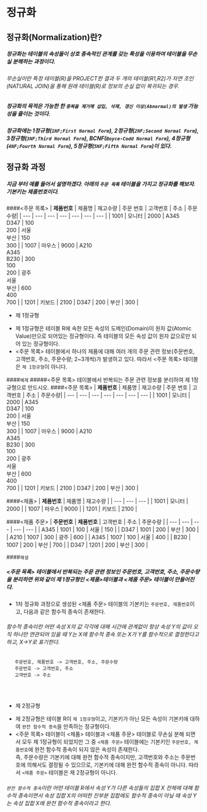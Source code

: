 # 정규화
## 정규화(Normalization)란?
##### 정규화는 테이블의 속성들이 상호 종속적인 관계를 갖는 특성을 이용하여 테이블을 무손실 분해하는 과정이다.
###### 무손실이란 특정 테이블(R)을 PROJECT한 결과 두 개의 테이블(R1,R2)가 자연 조인(NATURAL JOIN)을 통해 원래 테이블(R)로 정보의 손실 없이 복귀되는 경우.
##### 정규화의 목적은 가능한 한 `중복을 제거해 삽입, 삭제, 갱신 이상(Abnormal)의 발생` 가능성을 줄이는 것이다.

  
##### 정규화에는 1정규형(`1NF;First Normal Form`), 2정규형(`2NF;Second Normal Form`), 3정규형(`3NF;Third Normal Form`), BCNF(`Boyce-Codd Normal Form`), 4정규형(`4NF;Fourth Normal Form`), 5정규형(`5NF;Fifth Normal Form`)이 있다.

## 정규화 과정
##### 지금 부터 예를 들어서 설명하겠다. 아래의 `주문 목록` 테이블을 가지고 정규화를 해보자. 기본키는 제품번호이다.

####<주문 목록>
| __제품번호__ | 제품명 | 재고수량 | 주문 번호 | 고객번호 | 주소 | 주문수량|
| --- | --- | --- | --- | --- | --- | --- |
| 1001 | 모니터 | 2000 | A345<br> D347 | 100<br> 200 | 서울<br> 부산 | 150<br> 300 |
| 1007 | 마우스 | 9000 | A210<br> A345<br> B230 | 300<br> 100<br> 200 | 광주<br> 서울<br> 부산 | 600<br> 400<br> 700 |
| 1201 | 키보드 | 2100 | D347 | 200 | 부산 | 300 |

- 제 1정규형
 * 제 1정규형은 테이블 R에 속한 모든 속성의 도메인(Domain)이 원자 값(Atomic Value)만으로 되어있는 정규형이다. 즉 테이블의 모든 속성 값이 원자 값으로만 되어 있는 정규형이다.
 * <주문 목록> 테이블에서 하나의 제품에 대해 여러 개의 주문 관련 정보(주문번호, 고객번호, 주소, 주문수량; 2~3개씩)가 발생하고 있다. 따라서 <주문 목록> 테이블은 `제 1정규형`이 아니다.

  
####`예제`
#####<주문 목록> 테이블에서 반복되는 주문 관련 정보를 분리하여 제 1정규형으로 만드시오.
####<주문 목록>
| __제품번호__ | 제품명 | 재고수량 | 주문 번호 | 고객번호 | 주소 | 주문수량|
| --- | --- | --- | --- | --- | --- | --- |
| 1001 | 모니터 | 2000 | A345<br> D347 | 100<br> 200 | 서울<br> 부산 | 150<br> 300 |
| 1007 | 마우스 | 9000 | A210<br> A345<br> B230 | 300<br> 100<br> 200 | 광주<br> 서울<br> 부산 | 600<br> 400<br> 700 |
| 1201 | 키보드 | 2100 | D347 | 200 | 부산 | 300 |

####<제품>
| __제품번호__ | 제품명 | 재고수량 |
| --- | --- | --- |
| 1001 | 모니터 | 2000 |
| 1007 | 마우스 | 9000 |
| 1201 | 키보드 | 2100 |

####<제품 주문>
| __주문번호__ | __제품번호__ | 고객번호 | 주소 | 주문수량 |
| --- | --- | --- | --- | --- |
| A345 | 1001 | 100 | 서울 | 150 |
| D347 | 1001 | 200 | 부산 | 300 |
| A210 | 1007 | 300 | 광주 | 600 |
| A345 | 1007 | 100 | 서울 | 400 |
| B230 | 1007 | 200 | 부산 | 700 |
| D347 | 1201 | 200 | 부산 | 300 |

####`해설`
##### <주문 목록> 테이블에서 반복되는 주문 관련 정보인 주문번호, 고객번호, 주소, 주문수량을 분리하면 위와 같이 제 1정규형인 <제품>테이블과 <제품 주문> 테이블이 만들어진다.
 * 1차 정규화 과정으로 생성된 <제품 주문> 테이블의 기본키는 `주문번호, 제품번호`이고, 다음과 같은 함수적 종속이 존재한다.
###### 함수적 종속이란 어떤 속성 X의 값 각각에 대해 시간에 관계없이 항상 속성 Y의 값이 오직 하나만 연관되어 있을 때 Y는 X에 함수적 종속 또는 X가 Y를 함수적으로 결정한다고 하고, X->Y로 표기한다.

 ```
    주문번호, 제품번호 -> 고객번호, 주소, 주문수량
    주문번호 -> 고객번호, 주소
    고객번호 -> 주소
```
<br>
<br>

  
- 제 2정규형
 * 제 2정규형은 테이블 R이 `제 1정규형`이고, 기본키가 아닌 모든 속성이 기본키에 대하여 `완전 함수적 종속`을 만족하는 정규형이다.
 * <주문 목록> 테이블이 <제품> 테이블과 <제품 주문> 테이블로 무손실 분해 되면서 모두 제 1정규형이 되었지만 그 중 `<제품 주문>` 테이블에는 기본키인 `주문번호, 제품번호`에 완전 함수적 종속이 되지 않은 속성이 존재한다.<br> 즉, 주문수량은 기본키에 대해 완전 함수적 종속이지만, 고객번호와 주소는 주문번호에 의해서도 결정될 수 있으므로, 기본키에 대해 완전 함수적 종속이 아니다. 따라서 `<제품 주문>` 테이블은 제 2정규형이 아니다.

   
###### `완전 함수적 종속`이란 어떤 테이블 R에서 속성 Y가 다른 속성들의 집합 X 전체에 대해 함수적 종속이면서 속성 집합 X의 어떠한 진부분 집합에도 함수적 종속이 아닐 때 속성 Y는 속성 집합 X에 완전 함수적 종속이라고 한다.
